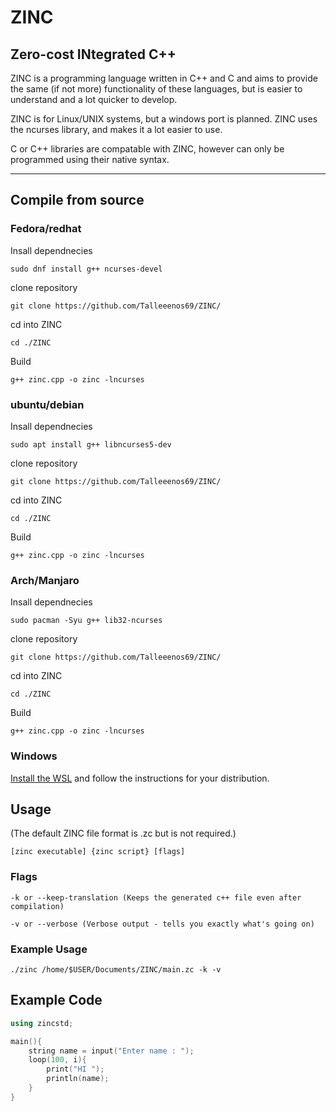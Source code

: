 # ZINC
Zero-cost INtegrated C++
--------------------------------------------------------

ZINC is a programming language written in C++ and C and aims to provide the same (if not more) functionality of these languages, but is easier to understand and a lot quicker to develop.

ZINC is for Linux/UNIX systems, but a windows port is planned. ZINC uses the ncurses library, and makes it a lot easier to use. 

C or C++ libraries are compatable with ZINC, however can only be programmed using their native syntax.

--------------------------------------------------------
## Compile from source

### Fedora/redhat

Insall dependnecies
```shell
sudo dnf install g++ ncurses-devel
```

clone repository
```shell
git clone https://github.com/Talleeenos69/ZINC/
```

cd into ZINC
```shell
cd ./ZINC
```

Build
```shell
g++ zinc.cpp -o zinc -lncurses
```

### ubuntu/debian

Insall dependnecies
```shell
sudo apt install g++ libncurses5-dev
```
clone repository
```shell
git clone https://github.com/Talleeenos69/ZINC/
```
cd into ZINC
```shell
cd ./ZINC
```

Build
```shell
g++ zinc.cpp -o zinc -lncurses
```

### Arch/Manjaro

Insall dependnecies
```shell
sudo pacman -Syu g++ lib32-ncurses
```
clone repository
```shell
git clone https://github.com/Talleeenos69/ZINC/
```
cd into ZINC
```shell
cd ./ZINC
```

Build
```shell
g++ zinc.cpp -o zinc -lncurses
```

### Windows
[Install the WSL](https://learn.microsoft.com/en-us/windows/wsl/install) and follow the instructions for your distribution.


## Usage
(The default ZINC file format is .zc but is not required.)

```shell
[zinc executable] {zinc script} [flags]
```

### Flags
```shell
-k or --keep-translation (Keeps the generated c++ file even after compilation)
```
```shell
-v or --verbose (Verbose output - tells you exactly what's going on)
```

### Example Usage
```shell
./zinc /home/$USER/Documents/ZINC/main.zc -k -v
```

## Example Code
```c++
using zincstd;

main(){
    string name = input("Enter name : ");
    loop(100, i){
        print("HI ");
        println(name);
    }
}
```
